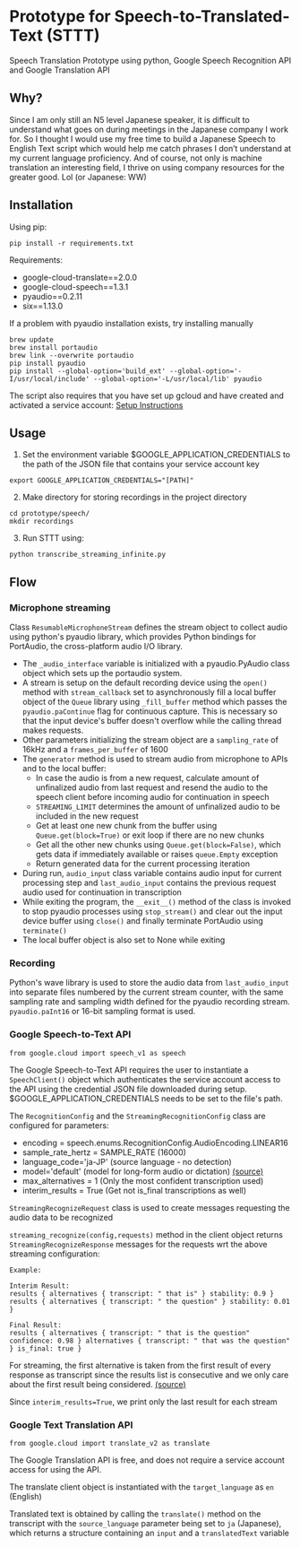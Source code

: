 # Prototype for Speech-to-Translated-Text (STTT)

Speech Translation Prototype using python, Google Speech Recognition API and
Google Translation API

## Why?
Since I am only still an N5 level Japanese speaker, it is difficult to 
understand what goes on during meetings in the Japanese company I work for. 
So I thought I would use my free time to build a Japanese Speech to English 
Text script which would help me catch phrases I don’t understand at my 
current language proficiency. And of course, not only is machine translation 
an interesting field, I thrive on using company resources for the greater good. 
Lol (or Japanese: WW)

## Installation

Using pip: 
```
pip install -r requirements.txt
```
Requirements: 
- google-cloud-translate==2.0.0
- google-cloud-speech==1.3.1
- pyaudio==0.2.11
- six==1.13.0

If a problem with pyaudio installation exists, try installing manually
```
brew update
brew install portaudio
brew link --overwrite portaudio
pip install pyaudio
pip install --global-option='build_ext' --global-option='-I/usr/local/include' --global-option='-L/usr/local/lib' pyaudio
```

The script also requires that you have set up gcloud and have created and 
activated a service account: 
[Setup Instructions](https://cloud.google.com/speech-to-text/docs/quickstart-client-libraries)

## Usage

1. Set the environment variable $GOOGLE_APPLICATION_CREDENTIALS to the path of 
the JSON file that contains your service account key
```
export GOOGLE_APPLICATION_CREDENTIALS="[PATH]"
```

2. Make directory for storing recordings in the project directory
```
cd prototype/speech/
mkdir recordings
```

3. Run STTT using:
```
python transcribe_streaming_infinite.py
```

## Flow

### Microphone streaming
Class `ResumableMicrophoneStream` defines the stream object to collect audio 
using python's pyaudio library, which provides Python bindings for PortAudio, 
the cross-platform audio I/O library. 

- The `_audio_interface` variable is initialized with a pyaudio.PyAudio class 
object which sets up the portaudio system.
- A stream is setup on the default recording device using the `open()` method 
with `stream_callback` set to asynchronously fill a local buffer object of 
the `Queue` library using `_fill_buffer` method which passes the 
`pyaudio.paContinue` flag for continuous capture. This is necessary so that the 
input device's buffer doesn't overflow while the calling thread makes requests.
- Other parameters initializing the stream object are a `sampling_rate` of 
16kHz and a `frames_per_buffer` of 1600
- The `generator` method is used to stream audio from microphone to APIs and 
to the local buffer:
    - In case the audio is from a new request, calculate amount of unfinalized 
    audio from last request and resend the audio to the speech client before 
    incoming audio for continuation in speech
    - `STREAMING_LIMIT` determines the amount of unfinalized audio to be 
    included in the new request
    - Get at least one new chunk from the buffer using `Queue.get(block=True)` 
    or exit loop if there are no new chunks
    - Get all the other new chunks using `Queue.get(block=False)`, which gets 
    data if immediately available or raises `queue.Empty` exception
    - Return generated data for the current processing iteration    
- During run, `audio_input` class variable contains audio input for current 
processing step and `last_audio_input` contains the previous request audio used 
for continuation in transcription
- While exiting the program, the `__exit__()` method of the class is invoked 
to stop pyaudio processes using `stop_stream()` and clear out the input device 
buffer using `close()` and finally terminate PortAudio using `terminate()`
- The local buffer object is also set to None while exiting

### Recording
Python's wave library is used to store the audio data from `last_audio_input`
into separate files numbered by the current stream counter, with the same 
sampling rate and sampling width defined for the pyaudio recording stream.
`pyaudio.paInt16` or 16-bit sampling format is used.

### Google Speech-to-Text API
```
from google.cloud import speech_v1 as speech
```

The Google Speech-to-Text API requires the user to instantiate a `SpeechClient()` 
object which authenticates the service account access to the API using the 
credential JSON file downloaded during setup. $GOOGLE_APPLICATION_CREDENTIALS 
needs to be set to the file's path.

The `RecognitionConfig` and the `StreamingRecognitionConfig` class are configured
for parameters:
- encoding = speech.enums.RecognitionConfig.AudioEncoding.LINEAR16
- sample_rate_hertz = SAMPLE_RATE (16000)
- language_code='ja-JP' (source language - no detection)
- model='default' (model for long-form audio or dictation) 
[(source)](https://cloud.google.com/speech-to-text/docs/transcription-model)
- max_alternatives = 1 (Only the most confident transcription used)
- interim_results = True (Get not is_final transcriptions as well)

`StreamingRecognizeRequest` class is used to create messages requesting the 
audio data to be recognized

`streaming_recognize(config,requests)` method in the client object returns 
`StreamingRecognizeResponse` messages for the requests wrt the above streaming 
configuration: 
```
Example:

Interim Result:
results { alternatives { transcript: " that is" } stability: 0.9 } results { alternatives { transcript: " the question" } stability: 0.01 }

Final Result:
results { alternatives { transcript: " that is the question" confidence: 0.98 } alternatives { transcript: " that was the question" } is_final: true }
```
For streaming, the first alternative is taken from the first result of every 
response as transcript since the results list is consecutive and we only care 
about the first result being considered.
[(source)](https://github.com/googleapis/google-cloud-python/issues/3166)

Since `interim_results=True`, we print only the last result for each stream

### Google Text Translation API
```
from google.cloud import translate_v2 as translate
```
The Google Translation API is free, and does not require a service account 
access for using the API. 

The translate client object is instantiated with the `target_language` as 
`en` (English)

Translated text is obtained by calling the `translate()` method on the 
transcript with the `source_language` parameter being set to `ja` (Japanese), 
which returns a structure containing an `input` and a `translatedText` variable


